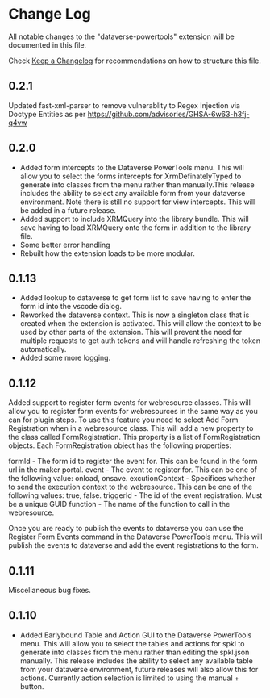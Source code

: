 # Change Log

All notable changes to the "dataverse-powertools" extension will be documented in this file.

Check [Keep a Changelog](http://keepachangelog.com/) for recommendations on how to structure this file.

## 0.2.1

Updated fast-xml-parser to remove vulnerablity to Regex Injection via Doctype Entities as per <https://github.com/advisories/GHSA-6w63-h3fj-q4vw>

## 0.2.0

- Added form intercepts to the Dataverse PowerTools menu.  This will allow you to select the forms intercepts for XrmDefinatelyTyped to generate into classes from the menu rather than manually.This release includes the ability to select any available form from your dataverse environment. Note there is still no support for view intercepts. This will be added in a future release.
- Added support to include XRMQuery into the library bundle. This will save having to load XRMQuery onto the form in addition to the library file.
- Some better error handling
- Rebuilt how the extension loads to be more modular.

## 0.1.13

- Added lookup to dataverse to get form list to save having to enter the form id into the vscode dialog.
- Reworked the dataverse context. This is now a singleton class that is created when the extension is activated.  This will allow the context to be used by other parts of the extension. This will prevent the need for multiple requests to get auth tokens and will handle refreshing the token automatically.
- Added some more logging.

## 0.1.12

Added support to register form events for webresource classes.  This will allow you to register form events for webresources in the same way as you can for plugin steps.  To use this feature you need to select Add Form Registration when in a webresource class.  This will add a new property to the class called FormRegistration.  This property is a list of FormRegistration objects.  Each FormRegistration object has the following properties:

formId - The form id to register the event for.  This can be found in the form url in the maker portal.
event - The event to register for.  This can be one of the following value: onload, onsave.
excutionContext - Specifices whether to send the execution context to the webresource.  This can be one of the following values: true, false.
triggerId - The id of the event registration. Must be a unique GUID
function - The name of the function to call in the webresource.

Once you are ready to publish the events to dataverse you can use the Register Form Events command in the Dataverse PowerTools menu.  This will publish the events to dataverse and add the event registrations to the form.

## 0.1.11

Miscellaneous bug fixes.

## 0.1.10

- Added Earlybound Table and Action GUI to the Dataverse PowerTools menu.  This will allow you to select the tables and actions for spkl to generate into classes from the menu rather than editing the spkl.json manually.  This release includes the ability to select any available table from your dataverse environment, future releases will also allow this for actions. Currently action selection is limited to using the manual + button.
